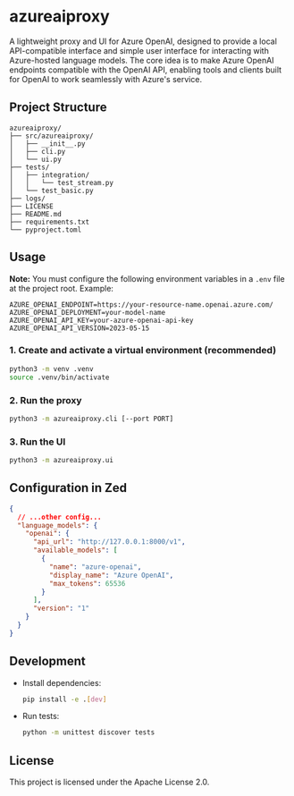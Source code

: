 # azureaiproxy

A lightweight proxy and UI for Azure OpenAI, designed to provide a local API-compatible interface and simple user interface for interacting with Azure-hosted language models. The core idea is to make Azure OpenAI endpoints compatible with the OpenAI API, enabling tools and clients built for OpenAI to work seamlessly with Azure's service.



## Project Structure

```
azureaiproxy/
├── src/azureaiproxy/
│   ├── __init__.py
│   ├── cli.py
│   └── ui.py
├── tests/
│   ├── integration/
│   │   └── test_stream.py
│   └── test_basic.py
├── logs/
├── LICENSE
├── README.md
├── requirements.txt
└── pyproject.toml
```

## Usage

**Note:** You must configure the following environment variables in a `.env` file at the project root. Example:

```env
AZURE_OPENAI_ENDPOINT=https://your-resource-name.openai.azure.com/
AZURE_OPENAI_DEPLOYMENT=your-model-name
AZURE_OPENAI_API_KEY=your-azure-openai-api-key
AZURE_OPENAI_API_VERSION=2023-05-15
```

### 1. Create and activate a virtual environment (recommended)

```sh
python3 -m venv .venv
source .venv/bin/activate
```

### 2. Run the proxy

```sh
python3 -m azureaiproxy.cli [--port PORT]
```

### 3. Run the UI

```sh
python3 -m azureaiproxy.ui
```

## Configuration in Zed

```json
{
  // ...other config...
  "language_models": {
    "openai": {
      "api_url": "http://127.0.0.1:8000/v1",
      "available_models": [
        {
          "name": "azure-openai",
          "display_name": "Azure OpenAI",
          "max_tokens": 65536
        }
      ],
      "version": "1"
    }
  }
}
```

## Development

- Install dependencies:
  ```sh
  pip install -e .[dev]
  ```
- Run tests:
  ```sh
  python -m unittest discover tests
  ```

## License

This project is licensed under the Apache License 2.0.
